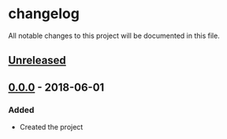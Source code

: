 # changelog
All notable changes to this project will be documented in this file.

## [Unreleased]

## [0.0.0] - 2018-06-01
### Added
- Created the project

  [Unreleased]: https://github.com/codeofnode/product/compare/0.0.0...HEAD
  [0.0.0]: https://github.com/codeofnode/product/compare/0.0.0...0.0.0
